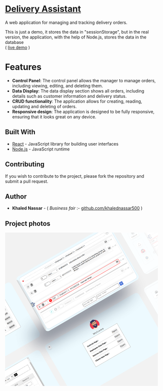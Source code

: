 # [Delivery Assistant](https://khalednassar500.github.io/delivery-assistant/)

A web application for managing and tracking delivery orders.

This is just a demo, it stores the data in "sessionStorage", but in the real version, the application, with the help of Node.js, stores the data in the database <br />
( [live demo](https://khalednassar500.github.io/delivery-assistant/) )

# Features
- **Control Panel**: The control panel allows the manager to manage orders, including viewing, editing, and deleting them.
- **Data Display**: The data display section shows all orders, including details such as customer information and delivery status.
- **CRUD functionality**: The application allows for creating, reading, updating and deleting of orders.
- **Responsive design**: The application is designed to be fully responsive, ensuring that it looks great on any device.

## Built With

- [React](https://reactjs.org/) - JavaScript library for building user interfaces
- [Node.js](https://nodejs.org/) - JavaScript runtime

## Contributing

If you wish to contribute to the project, please fork the repository and submit a pull request.

## Author

- **Khaled Nassar** - ( *Business fair* :- [github.com/khalednassar500](https://github.com/khalednassar500/) )

## Project photos 
![This is an image](/screencapture.png)

